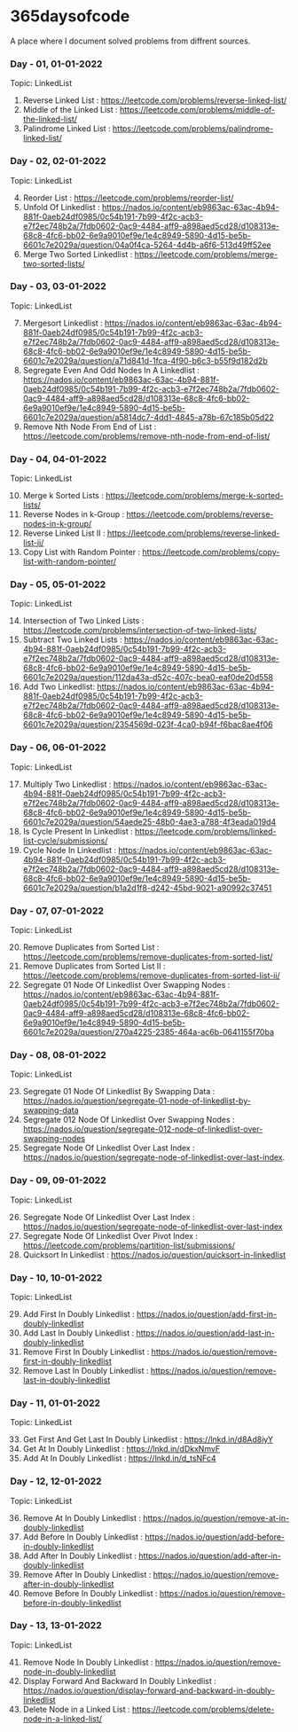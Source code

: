 # 365daysofcode
A place where I document solved problems from diffrent sources.

### Day - 01, 01-01-2022

Topic: LinkedList

1. Reverse Linked List : https://leetcode.com/problems/reverse-linked-list/
2. Middle of the Linked List : https://leetcode.com/problems/middle-of-the-linked-list/
3. Palindrome Linked List : https://leetcode.com/problems/palindrome-linked-list/

### Day - 02, 02-01-2022

Topic: LinkedList

4. Reorder List : https://leetcode.com/problems/reorder-list/
5. Unfold Of Linkedlist : https://nados.io/content/eb9863ac-63ac-4b94-881f-0aeb24df0985/0c54b191-7b99-4f2c-acb3-e7f2ec748b2a/7fdb0602-0ac9-4484-aff9-a898aed5cd28/d108313e-68c8-4fc6-bb02-6e9a9010ef9e/1e4c8949-5890-4d15-be5b-6601c7e2029a/question/04a0f4ca-5264-4d4b-a6f6-513d49ff52ee
6. Merge Two Sorted Linkedlist : https://leetcode.com/problems/merge-two-sorted-lists/

### Day - 03, 03-01-2022

Topic: LinkedList

7. Mergesort Linkedlist : https://nados.io/content/eb9863ac-63ac-4b94-881f-0aeb24df0985/0c54b191-7b99-4f2c-acb3-e7f2ec748b2a/7fdb0602-0ac9-4484-aff9-a898aed5cd28/d108313e-68c8-4fc6-bb02-6e9a9010ef9e/1e4c8949-5890-4d15-be5b-6601c7e2029a/question/a71d841d-1fca-4f90-b6c3-b55f9d182d2b
8. Segregate Even And Odd Nodes In A Linkedlist : https://nados.io/content/eb9863ac-63ac-4b94-881f-0aeb24df0985/0c54b191-7b99-4f2c-acb3-e7f2ec748b2a/7fdb0602-0ac9-4484-aff9-a898aed5cd28/d108313e-68c8-4fc6-bb02-6e9a9010ef9e/1e4c8949-5890-4d15-be5b-6601c7e2029a/question/a5814dc7-4dd1-4845-a78b-67c185b05d22
9. Remove Nth Node From End of List : https://leetcode.com/problems/remove-nth-node-from-end-of-list/

### Day - 04, 04-01-2022

Topic: LinkedList

10. Merge k Sorted Lists : https://leetcode.com/problems/merge-k-sorted-lists/
11. Reverse Nodes in k-Group : https://leetcode.com/problems/reverse-nodes-in-k-group/
12. Reverse Linked List II : https://leetcode.com/problems/reverse-linked-list-ii/
13. Copy List with Random Pointer : https://leetcode.com/problems/copy-list-with-random-pointer/

### Day - 05, 05-01-2022

Topic: LinkedList

14. Intersection of Two Linked Lists : https://leetcode.com/problems/intersection-of-two-linked-lists/
15. Subtract Two Linked Lists : https://nados.io/content/eb9863ac-63ac-4b94-881f-0aeb24df0985/0c54b191-7b99-4f2c-acb3-e7f2ec748b2a/7fdb0602-0ac9-4484-aff9-a898aed5cd28/d108313e-68c8-4fc6-bb02-6e9a9010ef9e/1e4c8949-5890-4d15-be5b-6601c7e2029a/question/112da43a-d52c-407c-bea0-eaf0de20d558
16. Add Two Linkedlist: https://nados.io/content/eb9863ac-63ac-4b94-881f-0aeb24df0985/0c54b191-7b99-4f2c-acb3-e7f2ec748b2a/7fdb0602-0ac9-4484-aff9-a898aed5cd28/d108313e-68c8-4fc6-bb02-6e9a9010ef9e/1e4c8949-5890-4d15-be5b-6601c7e2029a/question/2354569d-023f-4ca0-b94f-f6bac8ae4f06

### Day - 06, 06-01-2022

Topic: LinkedList

17. Multiply Two Linkedlist : https://nados.io/content/eb9863ac-63ac-4b94-881f-0aeb24df0985/0c54b191-7b99-4f2c-acb3-e7f2ec748b2a/7fdb0602-0ac9-4484-aff9-a898aed5cd28/d108313e-68c8-4fc6-bb02-6e9a9010ef9e/1e4c8949-5890-4d15-be5b-6601c7e2029a/question/54aede25-48b0-4ae3-a788-4f3eada019d4
18. Is Cycle Present In Linkedlist : https://leetcode.com/problems/linked-list-cycle/submissions/
19. Cycle Node In Linkedlist : https://nados.io/content/eb9863ac-63ac-4b94-881f-0aeb24df0985/0c54b191-7b99-4f2c-acb3-e7f2ec748b2a/7fdb0602-0ac9-4484-aff9-a898aed5cd28/d108313e-68c8-4fc6-bb02-6e9a9010ef9e/1e4c8949-5890-4d15-be5b-6601c7e2029a/question/b1a2d1f8-d242-45bd-9021-a90992c37451

### Day - 07, 07-01-2022

Topic: LinkedList

20. Remove Duplicates from Sorted List : https://leetcode.com/problems/remove-duplicates-from-sorted-list/
21. Remove Duplicates from Sorted List II : https://leetcode.com/problems/remove-duplicates-from-sorted-list-ii/
22. Segregate 01 Node Of Linkedlist Over Swapping Nodes : https://nados.io/content/eb9863ac-63ac-4b94-881f-0aeb24df0985/0c54b191-7b99-4f2c-acb3-e7f2ec748b2a/7fdb0602-0ac9-4484-aff9-a898aed5cd28/d108313e-68c8-4fc6-bb02-6e9a9010ef9e/1e4c8949-5890-4d15-be5b-6601c7e2029a/question/270a4225-2385-464a-ac6b-0641155f70ba

### Day - 08, 08-01-2022

Topic: LinkedList

23. Segregate 01 Node Of Linkedlist By Swapping Data : https://nados.io/question/segregate-01-node-of-linkedlist-by-swapping-data
24. Segregate 012 Node Of Linkedlist Over Swapping Nodes : https://nados.io/question/segregate-012-node-of-linkedlist-over-swapping-nodes
25. Segregate Node Of Linkedlist Over Last Index : https://nados.io/question/segregate-node-of-linkedlist-over-last-index.

### Day - 09, 09-01-2022

Topic: LinkedList

26. Segregate Node Of Linkedlist Over Last Index : https://nados.io/question/segregate-node-of-linkedlist-over-last-index
27. Segregate Node Of Linkedlist Over Pivot Index : https://leetcode.com/problems/partition-list/submissions/
28. Quicksort In Linkedlist : https://nados.io/question/quicksort-in-linkedlist

### Day - 10, 10-01-2022

Topic: LinkedList

29. Add First In Doubly Linkedlist : https://nados.io/question/add-first-in-doubly-linkedlist
30. Add Last In Doubly Linkedlist : https://nados.io/question/add-last-in-doubly-linkedlist
31. Remove First In Doubly Linkedlist : https://nados.io/question/remove-first-in-doubly-linkedlist
32. Remove Last In Doubly Linkedlist : https://nados.io/question/remove-last-in-doubly-linkedlist

### Day - 11, 01-01-2022

Topic: LinkedList

33. Get First And Get Last In Doubly Linkedlist : https://lnkd.in/d8Ad8iyY
34. Get At In Doubly Linkedlist : https://lnkd.in/dDkxNmvF
35. Add At In Doubly Linkedlist : https://lnkd.in/d_tsNFc4

### Day - 12, 12-01-2022

Topic: LinkedList

36. Remove At In Doubly Linkedlist : https://nados.io/question/remove-at-in-doubly-linkedlist
37. Add Before In Doubly Linkedlist : https://nados.io/question/add-before-in-doubly-linkedlist
38. Add After In Doubly Linkedlist : https://nados.io/question/add-after-in-doubly-linkedlist
39. Remove After In Doubly Linkedlist : https://nados.io/question/remove-after-in-doubly-linkedlist
40. Remove Before In Doubly Linkedlist : https://nados.io/question/remove-before-in-doubly-linkedlist

### Day - 13, 13-01-2022

Topic: LinkedList

41. Remove Node In Doubly Linkedlist : https://nados.io/question/remove-node-in-doubly-linkedlist
42. Display Forward And Backward In Doubly Linkedlist : https://nados.io/question/display-forward-and-backward-in-doubly-linkedlist
43. Delete Node in a Linked List : https://leetcode.com/problems/delete-node-in-a-linked-list/




